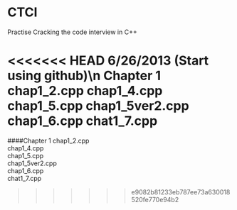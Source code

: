 CTCI
===================================
Practise Cracking the code interview in C++

<<<<<<< HEAD
6/26/2013 (Start using github)\n
Chapter 1
chap1_2.cpp
chap1_4.cpp
chap1_5.cpp
chap1_5ver2.cpp
chap1_6.cpp
chat1_7.cpp
=======
####Chapter 1
chap1_2.cpp  
chap1_4.cpp  
chap1_5.cpp  
chap1_5ver2.cpp  
chap1_6.cpp  
chat1_7.cpp  
>>>>>>> e9082b81233eb787ee73a630018520fe770e94b2

